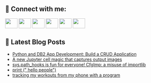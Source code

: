 ## 🔎 Connect with me:
[<img height="32" width="40" src="https://cdn.jsdelivr.net/npm/simple-icons@v5/icons/telegram.svg" />](https://t.me/bullbesh)
[<img height="32" width="40" src="https://cdn.jsdelivr.net/npm/simple-icons@v5/icons/vk.svg" />](https://vk.com/bullbesh)
[<img height="32" width="40" src="https://cdn.jsdelivr.net/npm/simple-icons@v5/icons/twitter.svg" />](https://twitter.com/bullbesh1)
[<img height="32" width="40" src="https://cdn.jsdelivr.net/npm/simple-icons@v5/icons/instagram.svg" />](https://www.instagram.com/bullbesh)
[<img height="32" width="40" src="https://cdn.jsdelivr.net/npm/simple-icons@v5/icons/reddit.svg" />](https://www.reddit.com/user/bullbesh)
[<img height="32" width="40" src="https://cdn.jsdelivr.net/npm/simple-icons@v5/icons/youtube.svg" />](https://www.youtube.com/channel/UCtfjRs6uzgq5mfm8S06WTcg)

## 📕 Latest Blog Posts
<!-- BLOG-POST-LIST:START -->
- [Python and DB2 App Development: Build a CRUD Application](https://www.reddit.com/r/Python/comments/unw39l/python_and_db2_app_development_build_a_crud/)
- [A new Jupyter cell magic that captures output images](https://www.reddit.com/r/Python/comments/unvxhh/a_new_jupyter_cell_magic_that_captures_output/)
- [sys.path_hooks is fun for everyone! CfgImp: a misuse of importlib](https://www.reddit.com/r/Python/comments/untwoc/syspath_hooks_is_fun_for_everyone_cfgimp_a_misuse/)
- [print &lpar;&quot; hello people&quot;&rpar;](https://www.reddit.com/r/Python/comments/unsq8m/print_hello_people/)
- [tracking my workouts from my phone with a program](https://www.reddit.com/r/Python/comments/unre95/tracking_my_workouts_from_my_phone_with_a_program/)
<!-- BLOG-POST-LIST:END -->
